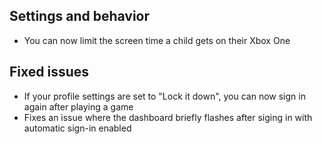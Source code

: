 ## Settings and behavior
- You can now limit the screen time a child gets on their Xbox One

## Fixed issues
- If your profile settings are set to "Lock it down", you can now sign in again after playing a game
- Fixes an issue where the dashboard briefly flashes after siging in with automatic sign-in enabled
